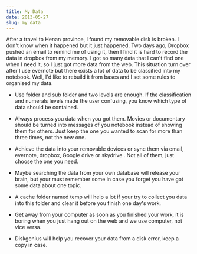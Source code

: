 ```yaml
---
title: My Data
date: 2013-05-27
slug: my data
---
```

After a travel to Henan province, I found my removable disk is broken. I don't know when it happened but it just happened. Two days ago, Dropbox pushed an email to remind me of using it, then I find it is hard to record the data  in dropbox from my memory. I got so many data that I can't find one when I need it, so I just got more data from the web. This situation turn over after I use evernote but there exists a lot of data to be classified into my notebook. Well, I'd like to rebuild it from bases and I set some rules to organised my data.

- Use folder and sub folder and two levels are enough. If the classification and numerals levels made the user confusing, you know which type of data should be contained.

- Always process you data when you got them. Movies or documentary should be turned into messages of you notebook instead of showing them for others. Just keep the one you wanted to scan for more than three times, not the new one.

- Achieve the data into your removable devices or sync them via email, evernote, dropbox, Google drive or skydrive
. Not all of them, just choose the one you need.

- Maybe searching the data from your own database will release your brain, but your must remember some in case you forget you have got some data about one topic.

- A cache folder named temp will help a lot if your try to collect you data into this folder and clear it before you finish one day's work.

- Get away from your computer as soon as you finished your work, it is boring when you just hang out on the web and we use computer, not vice versa.

- Diskgenius will help you recover your data from a disk error, keep a copy in case.
